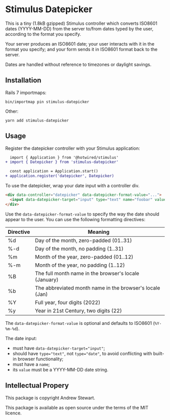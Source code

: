 # Stimulus Datepicker

This is a tiny (1.8kB gzipped) Stimulus controller which converts ISO8601 dates (YYYY-MM-DD) from the server to/from dates typed by the user, according to the format you specify.

Your server produces an ISO8601 date; your user interacts with it in the format you specify; and your form sends it in ISO8601 format back to the server.

Dates are handled without reference to timezones or daylight savings.


## Installation

Rails 7 importmaps:

```
bin/importmap pin stimulus-datepicker
```

Other:

```
yarn add stimulus-datepicker
```


## Usage

Register the datepicker controller with your Stimulus application:

```diff
  import { Application } from '@hotwired/stimulus'
+ import { Datepicker } from 'stimulus-datepicker'

  const application = Application.start()
+ application.register('datepicker', Datepicker)
```

To use the datepicker, wrap your date input with a controller div.

```html
<div data-controller="datepicker" data-datepicker-format-value="...">
  <input data-datepicker-target="input" type="text" name="foobar" value="2022-03-23"/>
</div>
```

Use the `data-datepicker-format-value` to specify the way the date should appear to the user.  You can use the following formatting directives:

| Directive | Meaning |
|--|--|
| %d | Day of the month, zero-padded (01..31) |
| %-d | Day of the month, no padding (1..31) |
| %m | Month of the year, zero-padded (01..12) |
| %-m | Month of the year, no padding (1..12) |
| %B | The full month name in the browser's locale (January) |
| %b | The abbreviated month name in the browser's locale (Jan) |
| %Y | Full year, four digits (2022) |
| %y | Year in 21st Century, two digits (22) |

The `data-datepicker-format-value` is optional and defaults to ISO8601 (`%Y-%m-%d`).

The date input:

- must have `data-datepicker-target="input"`;
- should have `type="text"`, not `type="date"`, to avoid conflicting with built-in browser functionality;
- must have a `name`;
- its `value` must be a YYYY-MM-DD date string.


## Intellectual Propery

This package is copyright Andrew Stewart.

This package is available as open source under the terms of the MIT licence.
